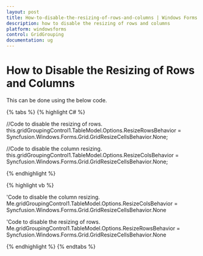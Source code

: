 ```yaml
---
layout: post
title: How-to-disable-the-resizing-of-rows-and-columns | Windows Forms | Syncfusion
description: how to disable the resizing of rows and columns
platform: windowsforms
control: GridGrouping
documentation: ug
---
```


# How to Disable the Resizing of Rows and Columns

This can be done using the below code.

{% tabs %}
{% highlight C# %}

//Code to disable the resizing of rows.
this.gridGroupingControl1.TableModel.Options.ResizeRowsBehavior = Syncfusion.Windows.Forms.Grid.GridResizeCellsBehavior.None;

//Code to disable the column resizing.
this.gridGroupingControl1.TableModel.Options.ResizeColsBehavior = Syncfusion.Windows.Forms.Grid.GridResizeCellsBehavior.None;


{% endhighlight %}

{% highlight vb %}

'Code to disable the column resizing.
Me.gridGroupingControl1.TableModel.Options.ResizeColsBehavior = Syncfusion.Windows.Forms.Grid.GridResizeCellsBehavior.None

'Code to disable the resizing of rows.
Me.gridGroupingControl1.TableModel.Options.ResizeRowsBehavior = Syncfusion.Windows.Forms.Grid.GridResizeCellsBehavior.None

{% endhighlight %}
{% endtabs %}

